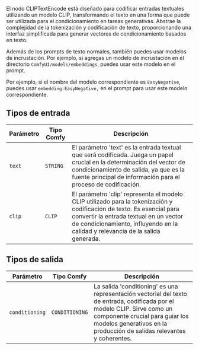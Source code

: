 El nodo CLIPTextEncode está diseñado para codificar entradas textuales utilizando un modelo CLIP, transformando el texto en una forma que puede ser utilizada para el condicionamiento en tareas generativas. Abstrae la complejidad de la tokenización y codificación de texto, proporcionando una interfaz simplificada para generar vectores de condicionamiento basados en texto.

Además de los prompts de texto normales, también puedes usar modelos de incrustación. Por ejemplo, si agregas un modelo de incrustación en el directorio `ComfyUI/models/embeddings`, puedes usar este modelo en el prompt.

Por ejemplo, si el nombre del modelo correspondiente es `EasyNegative`, puedes usar `embedding:EasyNegative,` en el prompt para usar este modelo correspondiente.
## Tipos de entrada 

| Parámetro | Tipo Comfy | Descripción |
|-----------|-------------|-------------|
| `text`    | `STRING`    | El parámetro 'text' es la entrada textual que será codificada. Juega un papel crucial en la determinación del vector de condicionamiento de salida, ya que es la fuente principal de información para el proceso de codificación. |
| `clip`    | `CLIP`      | El parámetro 'clip' representa el modelo CLIP utilizado para la tokenización y codificación de texto. Es esencial para convertir la entrada textual en un vector de condicionamiento, influyendo en la calidad y relevancia de la salida generada. |

## Tipos de salida

| Parámetro | Tipo Comfy  | Descripción |
|-----------|--------------|-------------|
| `conditioning` | `CONDITIONING` | La salida 'conditioning' es una representación vectorial del texto de entrada, codificada por el modelo CLIP. Sirve como un componente crucial para guiar los modelos generativos en la producción de salidas relevantes y coherentes. |